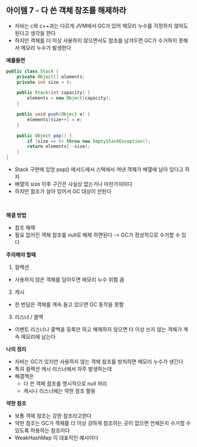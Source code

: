 ## 아이템 7 - 다 쓴 객체 참조를 해제하라

- 자바는 c와 c++과는 다르게 JVM에서 GC가 있어 메모리 누수를 걱정하지 않아도 된다고 생각을 한다
- 하지만 객체를 더 이상 사용하지 않으면서도 참조를 남겨두면 GC가 수거하지 못해서 메모리 누수가 발생한다

**예를들면**

```java
public class Stack {
    private Object[] elements;
    private int size = 0;

    public Stack(int capacity) {
        elements = new Object[capacity];
    }

    public void push(Object e) {
        elements[size++] = e;
    }

    public Object pop() {
        if (size == 0) throw new EmptyStackException();
        return elements[--size];
    }
}
```
- Stack 구현에 있엉 pop() 메서드에서 스택에서 꺼낸 객체가 배열에 남아 있다고 하자
- 배열의 size 이후 구간은 사실상 없는거나 마찬가지이다
- 하지만 참조가 살아 있어서 GC 대상이 안된다

<br/>

**해결 방법**
- 참조 해제
- 필요 없어진 객체 참조를 null로 해제 하면된다 -> GC가 정상적으로 수거할 수 있다


**주의해야 할때**
1. 컬렉션
  - 사용하지 않은 객체를 담아두면 메모리 누수 위험 큼
2. 캐시
  - 한 번담은 객체를 계속 들고 있으면 GC 동작을 못함
3. 리스너 / 콜백
  - 이벤트 리스너나 콜백을 등록만 하고 해제하지 않으면 더 이상 쓰지 않는 객체가 계속 메모리에 남는다



**나의 정리**
- 자바는 GC가 있지만 사용하지 않는 객체 참조를 방치하면 메모리 누수가 생긴다
- 특히 컬렉션 캐시 리스너에서 자주 발생하는데
- 해결책은
  - 다 쓴 객체 참조를 명시적으로 null 처리
  - 캐시나 리스너에는 약한 참조 활용
 
**약한 참조**
- 보통 객체 참조는 강한 참조라고한다
- 약한 참조는 GC가 객체를 더 이상 강하게 참조하는 곳이 없으면 언제든지 수거할 수 있도록 허용하는 참조이다
- WeakHashMap 이 대표적인 예시이다

